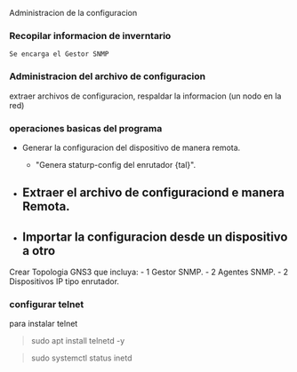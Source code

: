 


Administracion de la configuracion

### Recopilar informacion de inverntario

    Se encarga el Gestor SNMP


### Administracion del archivo de configuracion

extraer archivos de configuracion, respaldar la informacion (un nodo en la red)




### operaciones basicas del programa

- Generar la configuracion del dispositivo de manera remota.
    - "Genera staturp-config del enrutador {tal}".

- Extraer el archivo de configuraciond e manera Remota.
    - 

- Importar la configuracion desde un dispositivo a otro
    -

Crear Topologia GNS3 que incluya:
    - 1 Gestor SNMP.
    - 2 Agentes SNMP.
    - 2 Dispositivos IP tipo enrutador.



### configurar telnet
para instalar telnet
>sudo apt install telnetd -y

>sudo systemctl status inetd
